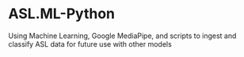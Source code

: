 # ASL.ML-Python
Using Machine Learning, Google MediaPipe, and scripts to ingest and classify ASL data for future use with other models 
